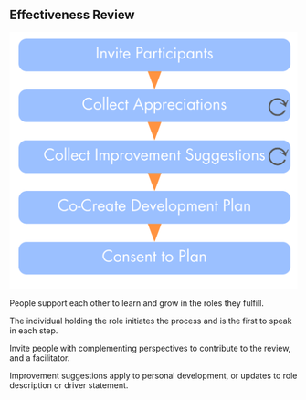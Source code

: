 ## Effectiveness Review

![right,fit](img/people-and-roles/effectiveness-review.png)

People support each other to learn and grow in the roles they fulfill.

The individual holding the role initiates the process and is the first to speak in each step.

Invite people with complementing perspectives to contribute to the review, and a facilitator.

Improvement suggestions apply to personal development, or updates to role description or driver statement.





